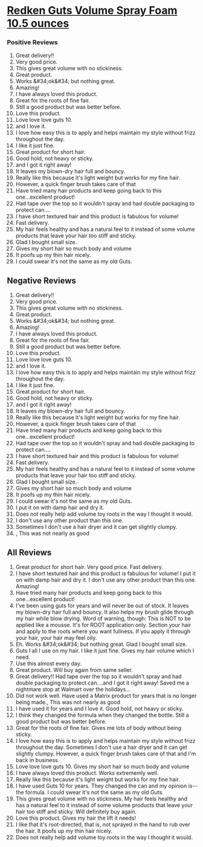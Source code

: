 # [Redken Guts Volume Spray Foam 10.5 ounces](https://products.checkmycream.com/products/Redken-Guts-Volume-Spray-Foam-10.5-ounces.html)

### Positive Reviews

<ol>
      <li>Great delivery!!</li>
      <li>Very good price.  </li>
      <li>This gives great volume with no stickiness.  </li>
      <li>Great product.  </li>
      <li>Works &amp;#34;ok&amp;#34; but nothing great.  </li>
      <li>Amazing!</li>
      <li>I have always loved this product.</li>
      <li>Great for the roots of fine fair.</li>
      <li>Still a good product but was better before.</li>
      <li>Love this product.</li>
      <li>Love love love guts 10.  </li>
      <li>and I love it.</li>
      <li>I love how easy this is to apply and helps maintain my style without frizz throughout the day.  </li>
      <li>I like it just fine.  </li>
      <li>Great product for short hair.  </li>
      <li>Good hold, not heavy or sticky.</li>
      <li>and I got it right away!  </li>
      <li>It leaves my blown-dry hair full and bouncy.  </li>
      <li>Really like this because it&#x27;s light weight but works for my fine hair.</li>
      <li>However, a quick finger brush takes care of that</li>
      <li>Have tried many hair products and keep going back to this one...excellent product!</li>
      <li>Had tape over the top so it wouldn&#x27;t spray and had double packaging to protect can....</li>
      <li>I have short textured hair and this product is fabulous for volume!</li>
      <li>Fast delivery.</li>
      <li>My hair feels healthy and has a natural feel to it instead of some volume products that leave your hair too stiff and sticky.  </li>
      <li>Glad I bought small size.</li>
      <li>Gives my short hair so much body and volume</li>
      <li>It poofs up my thin hair nicely.</li>
      <li>I could swear it&#x27;s not the same as my old Guts.</li>
</ol>


<h2>Negative Reviews</h2>
<ol>
<li> Great delivery!!</li>
<li> Very good price.  </li>
<li> This gives great volume with no stickiness.  </li>
<li> Great product.  </li>
<li> Works &amp;#34;ok&amp;#34; but nothing great.  </li>
<li> Amazing!</li>
<li> I have always loved this product.</li>
<li> Great for the roots of fine fair.</li>
<li> Still a good product but was better before.</li>
<li> Love this product.</li>
<li> Love love love guts 10.  </li>
<li> and I love it.</li>
<li> I love how easy this is to apply and helps maintain my style without frizz throughout the day.  </li>
<li> I like it just fine.  </li>
<li> Great product for short hair.  </li>
<li> Good hold, not heavy or sticky.</li>
<li> and I got it right away!  </li>
<li> It leaves my blown-dry hair full and bouncy.  </li>
<li> Really like this because it&#x27;s light weight but works for my fine hair.</li>
<li> However, a quick finger brush takes care of that</li>
<li> Have tried many hair products and keep going back to this one...excellent product!</li>
<li> Had tape over the top so it wouldn&#x27;t spray and had double packaging to protect can....</li>
<li> I have short textured hair and this product is fabulous for volume!</li>
<li> Fast delivery.</li>
<li> My hair feels healthy and has a natural feel to it instead of some volume products that leave your hair too stiff and sticky.  </li>
<li> Glad I bought small size.</li>
<li> Gives my short hair so much body and volume</li>
<li> It poofs up my thin hair nicely.</li>
<li> I could swear it&#x27;s not the same as my old Guts.</li>
<li> I put it on with damp hair and dry it.</li>
<li> Does not really help add volume toy roots in the way I thought it would.</li>
<li> I don&#x27;t use any other product than this one.</li>
<li> Sometimes I don&#x27;t use a hair dryer and it can get slightly clumpy.  </li>
<li> , This was not nearly as good</li>
</ol>

<h2>All Reviews</h2>

<ol>
    <li> Great product for short hair.  Very good price.  Fast delivery.</li>
    <li> I have short textured hair and this product is fabulous for volume! I put it on with damp hair and dry it. I don&#x27;t use any other product than this one. Amazing!</li>
    <li> Have tried many hair products and keep going back to this one...excellent product!</li>
    <li> I&#x27;ve been using guts for years and will never be out of stock.  It leaves my blown-dry hair full and bouncy.  It also helps my brush glide through my hair while blow drying.  Word of warning, though:  This is NOT to be applied like a mousse.  It&#x27;s for ROOT application only. Section your hair and apply to the roots where you want fullness.  If you apply it through your hair, your hair may feel oily.</li>
    <li> Eh.  Works &amp;#34;ok&amp;#34; but nothing great.  Glad I bought small size.</li>
    <li> Guts I all I use on my hair.  I like it just fine.  Gives my hair volume which I need.</li>
    <li> Use this almost every day.</li>
    <li> Great product.  Will buy again from same seller.</li>
    <li> Great delivery!! Had tape over the top so it wouldn&#x27;t spray and had double packaging to protect can....and I got it right away!  Saved me a nightmare stop at Walmart over the holidays...</li>
    <li> Did not work well. Have used a Matrix product for years that is no longer being made., This was not nearly as good</li>
    <li> I have used it for years and I love it. Good hold, not heavy or sticky.</li>
    <li> I think they changed the formula when they changed the bottle. Still a good product but was better before.</li>
    <li> Great for the roots of fine fair. Gives me lots of body without being sticky.</li>
    <li> I love how easy this is to apply and helps maintain my style without frizz throughout the day.  Sometimes I don&#x27;t use a hair dryer and it can get slightly clumpy.  However, a quick finger brush takes care of that and I&#x27;m back in business.</li>
    <li> Love love love guts 10.  Gives my short hair so much body and volume</li>
    <li> I have always loved this product. Works extrememly well.</li>
    <li> Really like this because it&#x27;s light weight but works for my fine hair.</li>
    <li> I have used Guts 10 for years.  They changed the can and my opinion is--the formula.  I could swear it&#x27;s not the same as my old Guts.</li>
    <li> This gives great volume with no stickiness.  My hair feels healthy and has a natural feel to it instead of some volume products that leave your hair too stiff and sticky.  Will definitely buy again.</li>
    <li> Love this product. Gives my hair the lift it needs!</li>
    <li> I like that it&#x27;s root-directed, that is, not sprayed in the hand to rub over the hair.  It poofs up my thin hair nicely.</li>
    <li> Does not really help add volume toy roots in the way I thought it would.</li>
</ol>




